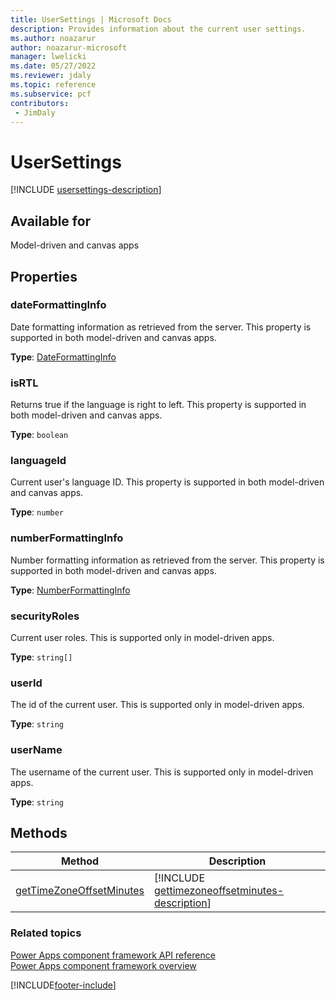 ```yaml
---
title: UserSettings | Microsoft Docs
description: Provides information about the current user settings.
ms.author: noazarur
author: noazarur-microsoft
manager: lwelicki
ms.date: 05/27/2022
ms.reviewer: jdaly
ms.topic: reference
ms.subservice: pcf
contributors:
 - JimDaly
---
```


# UserSettings

[!INCLUDE [usersettings-description](includes/usersettings-description.md)]

## Available for 

Model-driven and canvas apps

## Properties

### dateFormattingInfo

Date formatting information as retrieved from the server. This property is supported in both model-driven and canvas apps.

**Type**: [DateFormattingInfo](dateformattinginfo.md)

### isRTL

Returns true if the language is right to left. This property is supported in both model-driven and canvas apps.

**Type**: `boolean`

### languageId

Current user's language ID. This property is supported in both model-driven and canvas apps.

**Type**: `number`

### numberFormattingInfo

Number formatting information as retrieved from the server. This property is supported in both model-driven and canvas apps.

**Type**: [NumberFormattingInfo](numberformattinginfo.md)

### securityRoles

Current user roles. This is supported only in model-driven apps.

**Type**: `string[]`

### userId

The id of the current user. This is supported only in model-driven apps.

**Type**: `string`

### userName

The username of the current user. This is supported only in model-driven apps.

**Type**: `string`

## Methods

|Method | Description | 
| ------|-------------|
|[getTimeZoneOffsetMinutes](usersettings/gettimezoneoffsetminutes.md)|[!INCLUDE [gettimezoneoffsetminutes-description](usersettings/includes/gettimezoneoffsetminutes-description.md)]|

### Related topics

[Power Apps component framework API reference](../reference/index.md)<br/>
[Power Apps component framework overview](../overview.md)

[!INCLUDE[footer-include](../../../includes/footer-banner.md)]